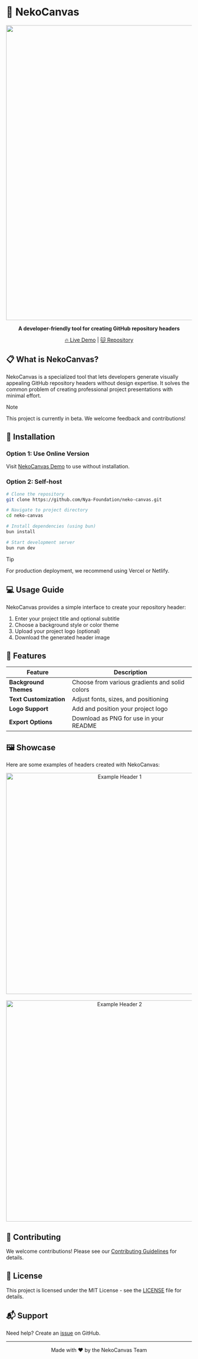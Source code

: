 # 🐾 NekoCanvas

<div align="center">
  
  <img src="https://raw.githubusercontent.com/Nya-Foundation/neko-canvas/main/images/header.png" width="800" />
  
  **A developer-friendly tool for creating GitHub repository headers**
  
  [🔥 Live Demo](https://nya-foundation.github.io/neko-canvas/) | [🐱 Repository](https://github.com/Nya-Foundation/neko-canvas)
  
</div>

## 📋 What is NekoCanvas?

NekoCanvas is a specialized tool that lets developers generate visually appealing GitHub repository headers without design expertise. It solves the common problem of creating professional project presentations with minimal effort.

> [!NOTE]
> This project is currently in beta. We welcome feedback and contributions!

## 🚀 Installation

### Option 1: Use Online Version

Visit [NekoCanvas Demo](https://nya-foundation.github.io/neko-canvas/) to use without installation.

### Option 2: Self-host

```bash
# Clone the repository
git clone https://github.com/Nya-Foundation/neko-canvas.git

# Navigate to project directory
cd neko-canvas

# Install dependencies (using bun)
bun install

# Start development server
bun run dev
```

> [!TIP]
> For production deployment, we recommend using Vercel or Netlify.

## 💻 Usage Guide

NekoCanvas provides a simple interface to create your repository header:

1. Enter your project title and optional subtitle
2. Choose a background style or color theme
3. Upload your project logo (optional)
4. Download the generated header image

## 🎨 Features

| Feature | Description |
|---------|-------------|
| **Background Themes** | Choose from various gradients and solid colors |
| **Text Customization** | Adjust fonts, sizes, and positioning |
| **Logo Support** | Add and position your project logo |
| **Export Options** | Download as PNG for use in your README |

## 🖼️ Showcase

Here are some examples of headers created with NekoCanvas:

<div align="center">
  <img src="https://raw.githubusercontent.com/Nya-Foundation/neko-canvas/main/images/exmaple_1.png" width="600" alt="Example Header 1" />
  <br><br>
  <img src="https://raw.githubusercontent.com/Nya-Foundation/neko-canvas/main/images/exmaple_2.png" width="600" alt="Example Header 2" />
</div>

## 🤝 Contributing

We welcome contributions! Please see our [Contributing Guidelines](CONTRIBUTING.md) for details.

## 📜 License

This project is licensed under the MIT License - see the [LICENSE](LICENSE) file for details.

## 📬 Support

Need help? Create an [issue](https://github.com/Nya-Foundation/neko-canvas/issues) on GitHub.

---

<div align="center">
  Made with ❤️ by the NekoCanvas Team
</div>